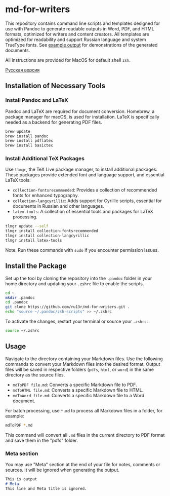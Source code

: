 # md-for-writers

This repository contains command line scripts and templates designed for use with Pandoc to generate readable outputs in Word, PDF, and HTML formats, optimized for writers and content creators. All templates are optimized for readability and support Russian language and system TrueType fonts. See [example output](Examples/) for demonstrations of the generated documents.

All instructions are provided for MacOS for default shell `zsh`.

[Русская версия](README_RU.md)

## Installation of Necessary Tools

### Install Pandoc and LaTeX

Pandoc and LaTeX are required for document conversion. Homebrew, a package manager for macOS, is used for installation. LaTeX is specifically needed as a backend for generating PDF files.

```zsh
brew update
brew install pandoc
brew install pdflatex
brew install basictex
```

### Install Additional TeX Packages

Use `tlmgr`, the TeX Live package manager, to install additional packages. These packages provide extended font and language support, and essential LaTeX tools:

- `collection-fontsrecommended`: Provides a collection of recommended fonts for enhanced typography.
- `collection-langcyrillic`: Adds support for Cyrillic scripts, essential for documents in Russian and other languages.
- `latex-tools`: A collection of essential tools and packages for LaTeX processing.

```zsh
tlmgr update --self
tlmgr install collection-fontsrecommended
tlmgr install collection-langcyrillic
tlmgr install latex-tools
```

Note: Run these commands with `sudo` if you encounter permission issues.

## Install the Package

Set up the tool by cloning the repository into the `.pandoc` folder in your home directory and updating your `.zshrc` file to enable the scripts.

```zsh
cd ~
mkdir .pandoc
cd .pandoc
git clone https://github.com/ru13r/md-for-writers.git .
echo "source ~/.pandoc/zsh-scripts" >> ~/.zshrc
```

To activate the changes, restart your terminal or source your `.zshrc`:

```zsh
source ~/.zshrc
```

## Usage

Navigate to the directory containing your Markdown files. Use the following commands to convert your Markdown files into the desired format. Output files will be saved in respective folders (`pdfs`, `html`, or `word`) in the same directory as the source files.

- `mdToPDF file.md`: Converts a specific Markdown file to PDF.
- `mdToHTML file.md`: Converts a specific Markdown file to HTML.
- `mdToWord file.md`: Converts a specific Markdown file to a Word document.

For batch processing, use `*.md` to process all Markdown files in a folder, for example:

```zsh
mdToPDF *.md
```
This command will convert all `.md` files in the current directory to PDF format and save them in the "pdfs" folder.

### Meta section
You may use "Meta" section at the end of your file for notes, comments or sources. It will be ignored when generating the output.
```md
This is output
# Meta
This line and Meta title is ignored.
```


